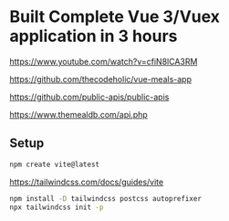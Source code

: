 # Built Complete Vue 3/Vuex application in 3 hours

https://www.youtube.com/watch?v=cfiN8lCA3RM

https://github.com/thecodeholic/vue-meals-app

https://github.com/public-apis/public-apis

https://www.themealdb.com/api.php



## Setup
```sh
npm create vite@latest
```
https://tailwindcss.com/docs/guides/vite

```sh
npm install -D tailwindcss postcss autoprefixer
npx tailwindcss init -p

```
